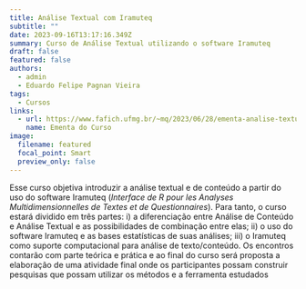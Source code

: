 ```yaml
---
title: Análise Textual com Iramuteq
subtitle: ""
date: 2023-09-16T13:17:16.349Z
summary: C﻿urso de Análise Textual utilizando o software Iramuteq
draft: false
featured: false
authors:
  - admin
  - Eduardo Felipe Pagnan Vieira
tags:
  - Cursos
links:
  - url: https://www.fafich.ufmg.br/~mq/2023/06/28/ementa-analise-textual-com-iramuteq/
    name: Ementa do Curso
image:
  filename: featured
  focal_point: Smart
  preview_only: false
---
```

<!--StartFragment-->

Esse curso objetiva introduzir a análise textual e de conteúdo a partir do uso do software Iramuteq (*Interface de R pour les Analyses Multidimensionnelles de Textes et de Questionnaires*). Para tanto, o curso estará dividido em três partes: i) a diferenciação entre Análise de Conteúdo e Análise Textual e as possibilidades de combinação entre elas; ii) o uso do software Iramuteq e as bases estatísticas de suas análises; iii) o Iramuteq como suporte computacional para análise de texto/conteúdo. Os encontros contarão com parte teórica e prática e ao final do curso será proposta a elaboração de uma atividade final onde os participantes possam construir pesquisas que possam utilizar os métodos e a ferramenta estudados

<!--EndFragment-->